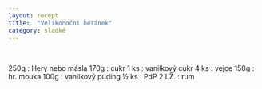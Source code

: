 ```yaml
---
layout: recept
title:  "Velikonoční beránek"
category: sladké
---
```


<br>

<div class="ingredience" markdown="1">

250g
: Hery nebo másla
170g
: cukr
1 ks
: vanilkový cukr
4 ks
: vejce
150g
: hr. mouka
100g
: vanilkový puding
½ ks
: PdP
2 LŽ.
: rum
     
</div>
